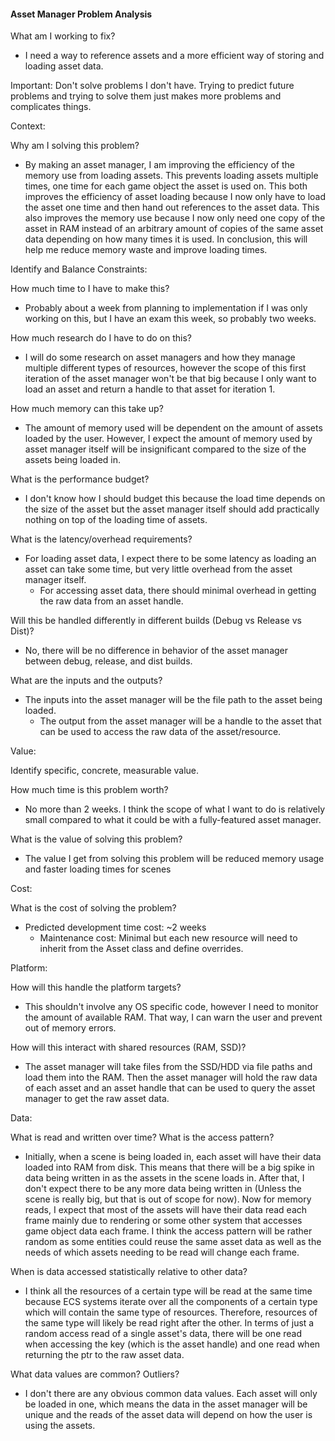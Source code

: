 #### Asset Manager Problem Analysis

What am I working to fix?

- I need a way to reference assets and a more efficient way of storing and loading asset data. 

Important: Don't solve problems I don't have. Trying to predict future problems and
trying to solve them just makes more problems and complicates things.

Context:

Why am I solving this problem?
- By making an asset manager, I am improving the efficiency of the memory use from loading assets. This prevents loading assets
multiple times, one time for each game object the asset is used on. This both improves the efficiency of asset loading because
I now only have to load the asset one time and then hand out references to the asset data. This also improves the memory use
because I now only need one copy of the asset in RAM instead of an arbitrary amount of copies of the same asset data
depending on how many times it is used. In conclusion, this will help me reduce memory waste and improve loading times.

Identify and Balance Constraints:

How much time to I have to make this?
- Probably about a week from planning to implementation if I was only working on this, but I have an exam this week, so
probably two weeks.

How much research do I have to do on this?

- I will do some research on asset managers and how they manage multiple different types of resources, however the scope of
this first iteration of the asset manager won't be that big because I only want to load an asset and return a handle to 
that asset for iteration 1.

How much memory can this take up?
- The amount of memory used will be dependent on the amount of assets loaded by the user. However, I expect the amount
of memory used by asset manager itself will be insignificant compared to the size of the assets being loaded in.

What is the performance budget?
- I don't know how I should budget this because the load time depends on the size of the asset but the asset manager
itself should add practically nothing on top of the loading time of assets.

What is the latency/overhead requirements?

- For loading asset data, I expect there to be some latency as loading an asset can take some time, but very little 
overhead from the asset manager itself.
  - For accessing asset data, there should minimal overhead in getting the raw data from an asset handle.

Will this be handled differently in different builds (Debug vs Release vs Dist)?

- No, there will be no difference in behavior of the asset manager between debug, release, and dist builds.

What are the inputs and the outputs?

- The inputs into the asset manager will be the file path to the asset being loaded.
  - The output from the asset manager will be a handle to the asset that can be used to access the raw data of the asset/resource.

Value:

Identify specific, concrete, measurable value.


How much time is this problem worth?

- No more than 2 weeks. I think the scope of what I want to do is relatively small compared to what it could be with
a fully-featured asset manager.

What is the value of solving this problem?

- The value I get from solving this problem will be reduced memory usage and faster loading times for scenes

Cost:

What is the cost of solving the problem?
- Predicted development time cost: ~2 weeks
  - Maintenance cost: Minimal but each new resource will need to inherit from the Asset class and define overrides.

Platform:

How will this handle the platform targets?
- This shouldn't involve any OS specific code, however I need to monitor the amount of available RAM. That way, I can
warn the user and prevent out of memory errors.

How will this interact with shared resources (RAM, SSD)?
- The asset manager will take files from the SSD/HDD via file paths and load them into the RAM. Then the asset manager 
will hold the raw data of each asset and an asset handle that can be used to query the asset manager to get the raw asset data.

Data:

What is read and written over time? What is the access pattern?
- Initially, when a scene is being loaded in, each asset will have their data loaded into RAM from disk. This means that
there will be a big spike in data being written in as the assets in the scene loads in. After that, I don't expect there
to be any more data being written in (Unless the scene is really big, but that is out of scope for now). Now for memory
reads, I expect that most of the assets will have their data read each frame mainly due to rendering or some other system
that accesses game object data each frame. I think the access pattern will be rather random as some entities could reuse
the same asset data as well as the needs of which assets needing to be read will change each frame.

When is data accessed statistically relative to other data?

- I think all the resources of a certain type will be read at the same time because ECS systems iterate over all the components
of a certain type which will contain the same type of resources. Therefore, resources of the same type will likely be read
right after the other. In terms of just a random access read of a single asset's data, there will be one read when accessing the
key (which is the asset handle) and one read when returning the ptr to the raw asset data.

What data values are common? Outliers?

- I don't there are any obvious common data values. Each asset will only be loaded in one, which means the data in 
the asset manager will be unique and the reads of the asset data will depend on how the user is using the assets.

